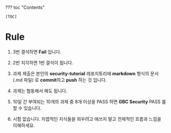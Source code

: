 ??? toc "Contents"

    [TOC]

# Rule

1. 3번 결석하면 **Fail** 입니다. 

2. 2번 지각하면 1번 결석이 됩니다. 

3. 과제 제출은 본인의 **security-tutorial** 레포지토리에 **markdown** 형식의 문서(.md 파일) 로 **commit**하고 **push** 하는 것 입니다. 

4. 과제는 협동해서 해도 됩니다.

5. 10일 간 부여되는 10개의 과제 중 8개 이상을 PASS 하면 **GBC Security** PASS 를 할 수 있습니다.

6. 시험 없습니다. 지엽적인 지식들을 외우려고 애쓰지 말고 전체적인 흐름과 느낌을 이해하세요. 
